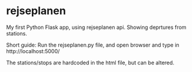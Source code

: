 # rejseplanen

My first Python Flask app, using rejseplanen api. Showing deprtures from stations.

Short guide:
Run the rejseplanen.py file, and open browser and type in http://localhost:5000/


The stations/stops are hardcoded in the html file, but can be altered.


